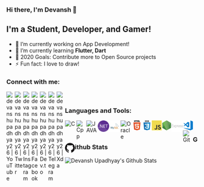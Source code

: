### Hi there, I'm Devansh  👋
##  I'm a Student, Developer, and Gamer!

- 🔭 I’m currently working on App Development!
- 🌱 I’m currently learning **Flutter, Dart**
- 🥅 2020 Goals: Contribute more to Open Source projects
- ⚡ Fun fact: I love to draw!

### Connect with me:

[<img align="left" alt="devanshupadhyay26 | YouTube" width="22px" src="https://cdn.jsdelivr.net/npm/simple-icons@v3/icons/youtube.svg" />][youtube]
[<img align="left" alt="devanshupadhyay26 | Twitter" width="22px" src="https://cdn.jsdelivr.net/npm/simple-icons@v3/icons/twitter.svg" />][twitter]
[<img align="left" alt="devanshupadhyay26 | Instagram" width="22px" src="https://cdn.jsdelivr.net/npm/simple-icons@v3/icons/instagram.svg" />][instagram]
[<img align="left" alt="devanshupadhyay26 | Facebook" width="22px" src="https://cdn.jsdelivr.net/npm/simple-icons@3.6.0/icons/facebook.svg" />][facebook]
[<img align="left" alt="devanshupadhyay26 | Dev.to" width="22px" src="https://cdn.jsdelivr.net/npm/simple-icons@3.6.0/icons/dev-dot-to.svg" />][dev]
[<img align="left" alt="devanshupadhyay26 | Telegram" width="22px" src="https://cdn.jsdelivr.net/npm/simple-icons@3.6.0/icons/telegram.svg"/>][telegram]
[<img align="left" alt="devanshupadhyay26 | Xda" width="22px" src="https://cdn.jsdelivr.net/npm/simple-icons@3.6.0/icons/xdadevelopers.svg"/>][xda]

<br />

### Languages and Tools:

<img align="left" alt="C" width="30px" src="https://img.icons8.com/color/48/000000/c-programming.png" />

<img align="left" alt="Cpp" width="26px" src="https://cdn.jsdelivr.net/npm/programming-languages-logos@0.0.3/src/cpp/cpp.svg" />

<img align="left" alt="JAVA" width="30px" src="https://cdn.jsdelivr.net/npm/programming-languages-logos@0.0.3/src/java/java.svg" />

<img align="left" alt=".NET" width="30px" src="https://raw.githubusercontent.com/github/explore/93d8a67084f94b2a444e510199a6e7622e5b09a3/topics/dotnet/dotnet.png" />

<img align="left" alt="MYSQL" width="30px" src="https://raw.githubusercontent.com/github/explore/80688e429a7d4ef2fca1e82350fe8e3517d3494d/topics/mysql/mysql.png" />

<img align="left" alt="Oracle" width="30px" src="https://img.icons8.com/material/144/000000/oracle-logo.png" />

                                                                                                          
<img align="left" alt="HTML5" width="26px" src="https://raw.githubusercontent.com/github/explore/80688e429a7d4ef2fca1e82350fe8e3517d3494d/topics/html/html.png" />

<img align="left" alt="CSS3" width="26px" src="https://raw.githubusercontent.com/github/explore/80688e429a7d4ef2fca1e82350fe8e3517d3494d/topics/css/css.png" />

<img align="left" alt="Javascript" width="26px" src="https://raw.githubusercontent.com/github/explore/80688e429a7d4ef2fca1e82350fe8e3517d3494d/topics/javascript/javascript.png">

<img align="left" alt="NodeJS" width="26px" src="https://raw.githubusercontent.com/github/explore/80688e429a7d4ef2fca1e82350fe8e3517d3494d/topics/nodejs/nodejs.png">

<img align="left" alt="Express" width="30px" src="https://raw.githubusercontent.com/github/explore/80688e429a7d4ef2fca1e82350fe8e3517d3494d/topics/express/express.png">

<img align="left" alt="Visual Studio Code" width="26px" src="https://raw.githubusercontent.com/github/explore/80688e429a7d4ef2fca1e82350fe8e3517d3494d/topics/visual-studio-code/visual-studio-code.png" />

<img align="left" alt="Git" width="26px" src="https://img.icons8.com/color/48/000000/git.png" />

<img align="left" alt="GitHub" width="26px" src="https://raw.githubusercontent.com/github/explore/78df643247d429f6cc873026c0622819ad797942/topics/github/github.png" />


<br />

### Github Stats

<img alt="Devansh Upadhyay's Github Stats" src="https://github-readme-stats.vercel.app/api?username=devanshupadhyay26&show_icons=true&count_private=true" />


[youtube]: https://www.youtube.com/channel/ucfajv7unnflrx8sd0mtx0ca?view_as=subscriber
[twitter]: https://twitter.com/___Devansh___
[instagram]: https://www.instagram.com/devansh.xd/
[facebook]: https://www.facebook.com/profile.php?id=100004959046721
[dev]: https://dev.to/devanshupadhyay26
[telegram]: https://t.me/Dev_024
[xda]: https://forum.xda-developers.com/member.php?u=11060113
